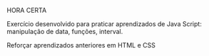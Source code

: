 HORA CERTA

Exercício desenvolvido para praticar aprendizados de Java Script: manipulação de data, funções, interval.

Reforçar aprendizados anteriores em HTML e CSS

